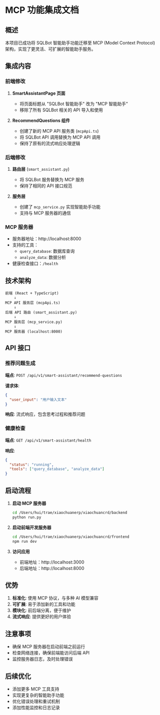 # MCP 功能集成文档

## 概述

本项目已成功将 SQLBot 智能助手功能迁移至 MCP (Model Context Protocol) 架构，实现了更灵活、可扩展的智能助手服务。

## 集成内容

### 前端修改

1. **SmartAssistantPage 页面**
   - 将页面标题从 "SQLBot 智能助手" 改为 "MCP 智能助手"
   - 移除了所有 SQLBot 相关的 API 导入和使用

2. **RecommendQuestions 组件**
   - 创建了新的 MCP API 服务类 (`mcpApi.ts`)
   - 将 SQLBot API 调用替换为 MCP API 调用
   - 保持了原有的流式响应处理逻辑

### 后端修改

1. **路由层** (`smart_assistant.py`)
   - 将 SQLBot 服务替换为 MCP 服务
   - 保持了相同的 API 接口规范

2. **服务层**
   - 创建了 `mcp_service.py` 实现智能助手功能
   - 支持与 MCP 服务器的通信

### MCP 服务器

- 服务器地址：http://localhost:8000
- 支持的工具：
  - `query_database`: 数据库查询
  - `analyze_data`: 数据分析
- 健康检查接口：`/health`

## 技术架构

```
前端 (React + TypeScript)
    ↓
MCP API 服务层 (mcpApi.ts)
    ↓
后端 API 路由 (smart_assistant.py)
    ↓
MCP 服务层 (mcp_service.py)
    ↓
MCP 服务器 (localhost:8000)
```

## API 接口

### 推荐问题生成

**端点**: `POST /api/v1/smart-assistant/recommend-questions`

**请求体**:
```json
{
  "user_input": "用户输入文本"
}
```

**响应**: 流式响应，包含思考过程和推荐问题

### 健康检查

**端点**: `GET /api/v1/smart-assistant/health`

**响应**:
```json
{
  "status": "running",
  "tools": ["query_database", "analyze_data"]
}
```

## 启动流程

1. **启动 MCP 服务器**
   ```bash
   cd /Users/hui/trae/xiaochuanerp/xiaochuancrd/backend
   python run.py
   ```

2. **启动前端开发服务器**
   ```bash
   cd /Users/hui/trae/xiaochuanerp/xiaochuancrd/frontend
   npm run dev
   ```

3. **访问应用**
   - 前端地址：http://localhost:3000
   - 后端地址：http://localhost:8000

## 优势

1. **标准化**: 使用 MCP 协议，与多种 AI 模型兼容
2. **可扩展**: 易于添加新的工具和功能
3. **模块化**: 前后端分离，便于维护
4. **流式响应**: 提供更好的用户体验

## 注意事项

- 确保 MCP 服务器在启动前端之前运行
- 检查网络连接，确保前端能访问后端 API
- 监控服务器日志，及时处理错误

## 后续优化

- 添加更多 MCP 工具支持
- 实现更复杂的智能助手功能
- 优化错误处理和重试机制
- 添加性能监控和日志记录